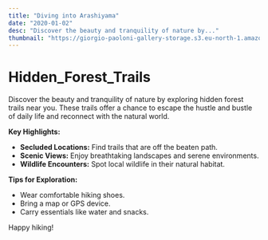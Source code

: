 ```yaml
---
title: "Diving into Arashiyama"
date: "2020-01-02"
desc: "Discover the beauty and tranquility of nature by..."
thumbnail: "https://giorgio-paoloni-gallery-storage.s3.eu-north-1.amazonaws.com/Hero_picture_mobile.jpg"
---
```


# Hidden_Forest_Trails

Discover the beauty and tranquility of nature by exploring hidden forest trails near you. These trails offer a chance to escape the hustle and bustle of daily life and reconnect with the natural world.

**Key Highlights:**

- **Secluded Locations:** Find trails that are off the beaten path.
- **Scenic Views:** Enjoy breathtaking landscapes and serene environments.
- **Wildlife Encounters:** Spot local wildlife in their natural habitat.

**Tips for Exploration:**

- Wear comfortable hiking shoes.
- Bring a map or GPS device.
- Carry essentials like water and snacks.

Happy hiking!
